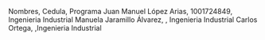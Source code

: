 Nombres, Cedula, Programa
Juan Manuel López Arias, 1001724849, Ingenieria Industrial
Manuela Jaramillo Álvarez, , Ingenieria Industrial
Carlos Ortega, ,Ingenieria Industrial
